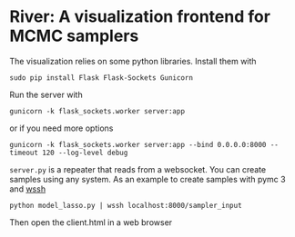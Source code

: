 # River: A visualization frontend for MCMC samplers

The visualization relies on some python libraries.
Install them with

    sudo pip install Flask Flask-Sockets Gunicorn

Run the server with

    gunicorn -k flask_sockets.worker server:app

or if you need more options

    gunicorn -k flask_sockets.worker server:app --bind 0.0.0.0:8000 --timeout 120 --log-level debug
 
`server.py` is a repeater that reads from a websocket. You can create samples using any system.
As an example to create samples with pymc 3 and [wssh](https://github.com/progrium/wssh)

    python model_lasso.py | wssh localhost:8000/sampler_input

Then open the client.html in a web browser

